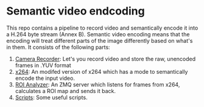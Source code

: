 # Semantic video endcoding
This repo contains a pipeline to record video and semantically encode it into a H.264 byte stream (Annex B). Semantic video encoding means that the encoding will treat different parts of the image differently based on what's in them. It consists of the following parts:
1. [Camera Recorder](./camera-recorder/): Let's you record video and store the raw, unencoded frames in .YUV format
2. [x264](./x264/): An modifed version of x264 which has a mode to semantically encode the input video.
3. [ROI Analyzer](./roi-analyzer/): An ZMQ server which listens for frames from x264, calculates a ROI map and sends it back.
4. [Scripts](./scripts/): Some useful scripts.
